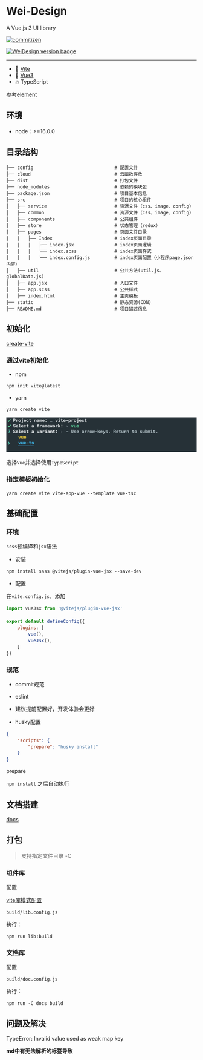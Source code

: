 # Wei-Design

A Vue.js 3 UI library

[![commitizen](https://img.shields.io/badge/commitizen-friendly-brightgreen.svg)](http://commitizen.github.io/cz-cli)

[![WeiDesign version badge](https://img.shields.io/npm/v/wei-design.svg?style=flat-square)](https://www.npmjs.org/package/wei-design)

---

- 🔭 [Vite](https://vitejs.dev)
- 💪 [Vue3](https://vuejs.org)
- 🔥 TypeScript

参考[element](https://element-plus.org/)

## 环境

- node：>=16.0.0

## 目录结构

```
├── config                              # 配置文件
├── cloud                               # 云函数存放
├── dist                                # 打包文件
├── node_modules                        # 依赖的模块包
├── package.json                        # 项目基本信息
├── src                                 # 项目的核心组件
│   ├── service                         # 资源文件（css、image、config）
│   ├── common                          # 资源文件（css、image、config）
│   ├── components                      # 公共组件
│   ├── store                           # 状态管理（redux）
|   ├── pages                           # 页面文件目录
|   |   ├── Index                       # index页面目录
|   |   |   ├── index.jsx               # index页面逻辑
|   |   |   └── index.scss              # index页面样式
|   |   |   └── index.config.js         # index页面配置（小程序page.json内容）
│   ├── util                            # 公共方法(util.js、globalData.js)
│   ├── app.jsx                         # 入口文件
│   ├── app.scss                        # 公共样式
│   ├── index.html                      # 主页模板
├── static                              # 静态资源(CDN)
├── README.md                           # 项目描述信息

```

## 初始化

[create-vite](https://github.com/vitejs/vite/tree/main/packages/create-vite)

### 通过vite初始化

- npm

```bash
npm init vite@latest
```

- yarn

```bash
yarn create vite
```

![vite-vue-ts.png](static/vite-vue-ts.jpg)

选择`Vue`并选择使用`TypeScript`

### 指定模板初始化

```
yarn create vite vite-app-vue --template vue-tsc
```

## 基础配置

### 环境

`scss`预编译和`jsx`语法

- 安装

```shell
npm install sass @vitejs/plugin-vue-jsx --save-dev 
```

- 配置

在`vite.config.js`，添加

```javascript
import vueJsx from '@vitejs/plugin-vue-jsx'

export default defineConfig({
    plugins: [
        vue(),
        vueJsx(),
    ]
})
```

### 规范

- commit规范
- eslint

- 建议提前配置好，开发体验会更好

- husky配置

```json
{
    "scripts": {
        "prepare": "husky install"
    }
}
```
prepare

`npm install` 之后自动执行

## 文档搭建

[docs](./docs/Readme.md)

## 打包

> 支持指定文件目录 -C

### 组件库

配置

[vite库模式配置](https://cn.vitejs.dev/guide/build.html#library-mode)

```shell
build/lib.config.js
```

执行：

```shell
npm run lib:build
```

### 文档库

配置

```shell
build/doc.config.js
```

执行：

```shell
npm run -C docs build
```

## 问题及解决

TypeError: Invalid value used as weak map key

**md中有无法解析的标签导致**

